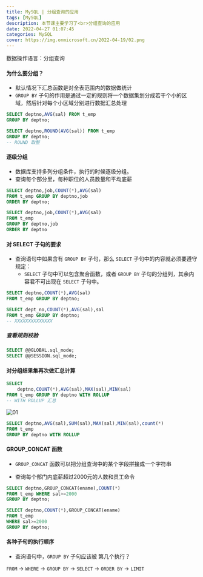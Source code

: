 ```yaml
---
title: MySQL | 分组查询的应用
tags: [MySQL]
description: 本节课主要学习了<br>分组查询的应用
date: 2022-04-27 01:07:45
categories: MySQL
cover: https://img.onmicrosoft.cn/2022-04-19/02.png
---
```


数据操作语言：分组查询

#### 为什么要分组？

- 默认情况下汇总函数是对全表范围内的数据做统计
- `GROUP BY` 子句的作用是通过一定的规则将一个数据集划分成若干个小的区域，然后针对每个小区域分别进行数据汇总处理

```SQL
SELECT deptno,AVG(sal) FROM t_emp
GROUP BY deptno;
```

```SQL
SELECT deptno,ROUND(AVG(sal)) FROM t_emp
GROUP BY deptno;
-- ROUND 取整
```

#### 逐级分组

- 数据库支持多列分组条件，执行的时候逐级分组。
- 查询每个部分里，每种职位的人员数量和平均底薪

```SQL
SELECT deptno,job,COUNT(*),AVG(sal)
FROM t_emp GROUP BY deptno,job
ORDER BY deptno;
```

```SQL
SELECT deptno,job,COUNT(*),AVG(sal) 
FROM t_emp
GROUP BY deptno,job
ORDER BY deptno
```

#### 对 SELECT 子句的要求

- 查询语句中如果含有 `GROUP BY` 子句，那么 `SELECT` 子句中的内容就必须要遵守规定：
  - `SELECT` 子句中可以包含聚合函数，或者 `GROUP BY` 子句的分组列，其余内容君不可出现在 `SELECT` 子句中。

```SQL
SELECT deptno,COUNT(*),AVG(sal)
FROM t_emp GROUP BY deptno;
```

```SQL
SELECT dept_no,COUNT(*),AVG(sal),sal
FROM t_emp GROUP BY deptno;
-- XXXXXXXXXXXXXX
```

##### 查看规则校验

```SQL
SELECT @@GLOBAL.sql_mode;
SELECT @@SESSION.sql_mode;
```

#### 对分组结果集再次做汇总计算

```SQL
SELECT
	deptno,COUNT(*),AVG(sal),MAX(sal),MIN(sal)
FROM t_emp GROUP BY deptno WITH ROLLUP
-- WITH ROLLUP 汇总
```

![01](https://img.onmicrosoft.cn/2022-04-27/01.png)

```SQL
SELECT deptno,AVG(sal),SUM(sal),MAX(sal),MIN(sal),count(*)
FROM t_emp
GROUP BY deptno WITH ROLLUP
```

#### GROUP_CONCAT 函数

- `GROUP_CONCAT` 函数可以把分组查询中的某个字段拼接成一个字符串

- 查询每个部门内底薪超过2000元的人数和员工命令

```SQL
SELECT deptno,GROUP_CONCAT(ename),COUNT(*)
FROM t_emp WHERE sal>=2000
GROUP BY deptno;
```

```SQL
SELECT deptno,COUNT(*),GROUP_CONCAT(ename)
FROM t_emp
WHERE sal>=2000
GROUP BY deptno;
```

#### 各种子句的执行顺序

- 查询语句中，`GROUP BY` 子句应该被 第几个执行？

`FROM` -> `WHERE` -> `GROUP BY` -> `SELECT` -> `ORDER BY` -> `LIMIT`
